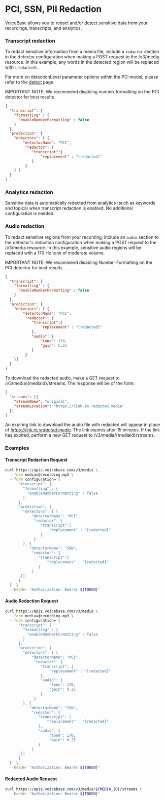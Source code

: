 # PCI, SSN, PII Redaction


VoiceBase allows you to redact and/or [detect](pci-ssn-pii-detection.html) sensitive data from your recordings, transcripts, and analytics.


### Transcript redaction

To redact sensitive information from a media file, include a `redactor` section in the detector configuration when making a POST request to the /v3/media resource. In this example, any words in the detected region will be replaced with `[redacted]`. 

For more on detectionLevel parameter options within the PCI model, please refer to the [detect](pci-ssn-pii-detection.html) page.

IMPORTANT NOTE: We recommend disabling number formatting on the PCI detector for best results.

```json
{  
  "transcript": {
    "formatting" : {
      "enableNumberFormatting" : false
    }
  },
  "prediction": {
    "detectors": [ {
        "detectorName": "PCI",
         "redactor": {
            "transcript":{
                "replacement" : "[redacted]"
            }
         }
    } ]
  }
}
```

### Analytics redaction

Sensitive data is automatically redacted from analytics (such as keywords and topics) when transcript redaction is enabled. No additional configuration is needed.

### Audio redaction

To redact sensitive regions from your recording, include an `audio` section to the detector's redaction configuration when making a POST request to the /v3/media resource. In this example, sensitive audio regions will be replaced with a 170 Hz tone of moderate volume.

IMPORTANT NOTE:  We recommend disabling Number Formatting on the PCI detector for best results.

```json
{  
  "transcript": {
    "formatting" : {
      "enableNumberFormatting" : false
    }
  },
  "prediction": {
    "detectors": [ {
        "detectorName": "PCI",
         "redactor": {
            "transcript":{
                "replacement" : "[redacted]"
            },
            "audio": {
                "tone": 170,
                "gain": 0.25
            }
         }
    }]
  }
}
```

To download the redacted audio, make a GET request to /v3/media/{mediaId}/streams. The response will be of the form:

```json
{
  "streams": [{
    "streamName": "original",
    "streamLocation": "https://link.to.redacted.media"
  }]
}

```

An expiring link to download the audio file with redacted will appear in place of *https://link.to.redacted.media*. The link expires after 15 minutes. If the link has expired, perform a new GET request to /v3/media/{mediaId}/streams.

### Examples

#### Transcript Redaction Request

```bash
curl https://apis.voicebase.com/v3/media \
  --form media=@recording.mp3 \
  --form configuration='{
      "transcript": {
        "formatting" : {
          "enableNumberFormatting" : false
        }
      },
      "prediction": {
        "detectors": [ {
            "detectorName": "PCI",
             "redactor": {
                "transcript":{
                    "replacement" : "[redacted]"
                }
             }
        }, {
           "detectorName": "SSN",
            "redactor": {
               "transcript":{
                   "replacement" : "[redacted]"
               }
            }
       }]
      }
  }' \
  --header "Authorization: Bearer ${TOKEN}"
```

#### Audio Redaction Request

```bash
curl https://apis.voicebase.com/v3/media \
  --form media=@recording.mp3 \
  --form configuration='{
      "transcript": {
        "formatting" : {
          "enableNumberFormatting" : false
        }
      },
      "prediction": {
        "detectors": [ {
            "detectorName": "PCI",
             "redactor": {
                "transcript": {
                    "replacement" : "[redacted]"
                },
                "audio": {
                    "tone": 170,
                    "gain": 0.25
                }
             }
        }, {
           "detectorName": "SSN",
            "redactor": {
               "transcript": {
                   "replacement" : "[redacted]"
               },
               "audio": {
                    "tone": 170,
                    "gain": 0.25
               }
            }
       }]
      }
  }' \
  --header "Authorization: Bearer ${TOKEN}"
```

#### Redacted Audio Request

```bash
curl https://apis.voicebase.com/v3/media/${MEDIA_ID}/streams \
  --header "Authorization: Bearer ${TOKEN}"
```
